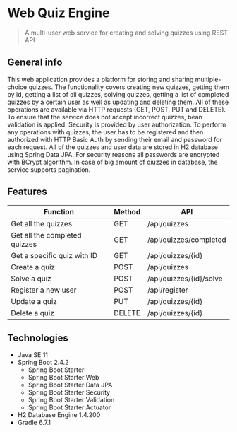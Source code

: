 # Web Quiz Engine
> A multi-user web service for creating and solving quizzes using REST API

## General info
This web application provides a platform for storing and sharing multiple-choice quizzes. The functionality covers creating new quizzes, getting them by id, getting a list of all quizzes, solving quizzes, getting a list of completed quizzes by a certain user as well as updating and deleting them. All of these operations are available via HTTP requests (GET, POST, PUT and DELETE). To ensure that the service does not accept incorrect quizzes, bean validation is applied. Security is provided by user authorization. To perform any operations with quizzes, the user has to be registered and then authorized with HTTP Basic Auth by sending their email and password for each request. All of the quizzes and user data are stored in H2 database using Spring Data JPA. For security reasons all passwords are encrypted with BCrypt algorithm. In case of big amount of qiuzzes in database, the service supports pagination.

## Features
| Function  | Method | API |
| ------------- | ------------- | ------------- |
| Get all the quizzes  | GET  | 	/api/quizzes|
| Get all the completed quizzes  | GET  | 	/api/quizzes/completed|
| Get a specific quiz with ID | GET | 	/api/quizzes/{id} |
| Create a quiz | POST  | 	/api/quizzes |
| Solve a quiz | POST | /api/quizzes/{id}/solve |
| Register a new user | POST | /api/register |
| Update a quiz | PUT | /api/quizzes/{id} |
| Delete a quiz  | DELETE  | /api/quizzes/{id} |

## Technologies
* Java SE 11
* Spring Boot 2.4.2
  - Spring Boot Starter
  - Spring Boot Starter Web
  - Spring Boot Starter Data JPA
  - Spring Boot Starter Security
  - Spring Boot Starter Validation
  - Spring Boot Starter Actuator
* H2 Database Engine 1.4.200
* Gradle 6.7.1
